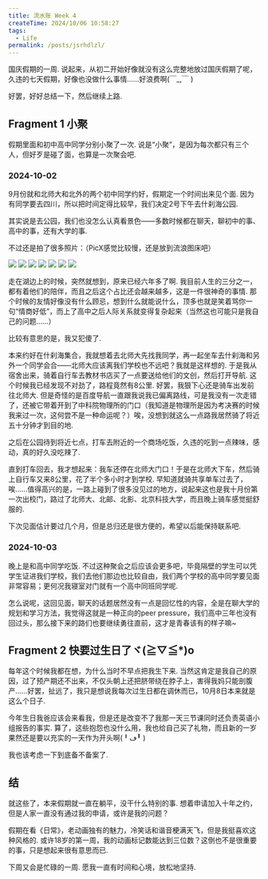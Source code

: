 ```yaml
---
title: 流水账 Week 4
createTime: 2024/10/06 10:58:27
tags:
  - Life
permalink: /posts/jsrhdlzl/
---
```



国庆假期的一周. 说起来，从初二开始好像就没有这么完整地放过国庆假期了呢，久违的七天假期，好像也没做什么事情……好浪费啊(￣_,￣ )

好罢，好好总结一下，然后继续上路.

## Fragment 1 小聚

假期里面和初中高中同学分别小聚了一次. 说是“小聚”，是因为每次都只有三个人，但好歹是碰了面，也算是一次聚会吧.

### 2024-10-02

9月份就和北师大和北外的两个初中同学约好，假期定一个时间出来见个面. 因为有同学要去四川，所以把时间定得比较早，我们决定2号下午去什刹海公园.

其实说是去公园，我们也没怎么认真看景色——多数时候都在聊天，聊初中的事、高中的事，还有大学的事.

不过还是拍了很多照片：（PicX感觉比较慢，还是放到流浪图床吧）

<CardGrid>
  <img src='https://p.sda1.dev/19/fccb6258aff7b0ad7cf4fba34d1c631d/2.jpg'>
  <img src='https://p.sda1.dev/19/2b30b7a0dce8c87bc588adb09a84b296/3.jpg'>
</CardGrid>

<CardGrid cols='3'>
  <img src='https://p.sda1.dev/19/436ce3a72c06ea2d45a29affed282122/4.jpg'>
  <img src='https://p.sda1.dev/19/77dc594045826276a6324fbfc513203b/11.jpg'>
  <img src='https://p.sda1.dev/19/56b797f994e28b1c9d59313ac7f5b4d8/1.jpg'>
</CardGrid>

<CardGrid>
  <img src='https://p.sda1.dev/19/6d5b9e838a69ae8bde8b6a8acf5911d3/14.jpg'>
  <img src='https://p.sda1.dev/19/96a4af3b6f9c8fc2875dfc0d46832c45/12.jpg'>
</CardGrid>

走在湖边上的时候，突然就想到，原来已经六年多了啊. 我目前人生的三分之一，都有着他们的陪伴，而且之后这个占比还会越来越多，这是一件很神奇的事情. 那个时候的友情好像没有什么顾忌，想到什么就能说什么，顶多也就是笑着骂你一句“情商好低”，而上了高中之后人际关系就变得复杂起来（当然这也可能只是我自己的问题……）

比较有意思的是，我又犯傻了.

本来约好在什刹海集合，我就想着去北师大先找我同学，再一起坐车去什刹海和另外一个同学会合——北师大应该离我们学校也不远吧？我就是这样想的. 于是我从宿舍出来，骑着自行车去教材书店买了一点要送给他们的文创，然后打开导航. 这个时候我已经发现不对劲了，路程竟然有8公里. 好罢，我狠下心还是骑车出发前往北师大. 但是奇怪的是百度导航一直跟我说我已偏离路线，可是我没有一次走错了，还被它带着开到了中科院物理所的门口（我知道是物理所是因为考决赛的时候我来过一次，这何尝不是一种命运呢？）唉，没想到就这么一点路我居然骑了将近五十分钟才到目的地.

之后在公园待到将近七点，打车去附近的一个商场吃饭，久违的吃到一点辣味，感动，真的好久没吃辣了.

直到打车回去，我才想起来：我车还停在北师大门口！于是在北师大下车，然后骑上自行车又来8公里，花了半个多小时才到学校. 早知道就骑共享单车过去了，唉……值得高兴的是，一路上碰到了很多没见过的地方，说起来这也是我十月份第一次出校门，路过了北师大、北邮、北影、北京科技大学，而且晚上骑车感觉挺舒服的.

下次见面估计要过几个月，但是总归还是很方便的，希望以后能保持联系吧.

### 2024-10-03

晚上是和高中同学吃饭. 不过这种聚会之后应该会更多吧，毕竟隔壁的学生可以凭学生证进我们学校，我们去他们那边也比较自由，我们两个学校的高中同学要见面非常容易；更何况我寝室对门就有一个高中同班同学呢.

怎么说呢，这回见面，聊天的话题居然没有一点是回忆性的内容，全是在聊大学的规划和学习方法，我觉得这就是一种正向的peer pressure，我们高中三年也没有回过头，那么接下来的路们也要继续勇往直前，这才是青春该有的样子嘛~

## Fragment 2 快要过生日了ヾ(≧▽≦*)o

每年这个时候我都在想，为什么当时不早点把我生下来. 当然这肯定是我自己的原因，过了预产期还不出来，不仅头朝上还把脐带绕在脖子上，害得我妈只能剖腹产……好罢，扯远了，我只是想说我每次过生日都在调休而已，10月8日本来就是这么个日子.

今年生日我爸应该会来看我，但是还是改变不了我那一天三节课同时还负责英语小组报告的事实. 算了，这些抱怨也没什么用，我也给自己买了礼物，而且新的一岁果然还是要以充实的一天作为开头啊(╹ڡ╹ )

我也该考虑一下到底备不备案了.

## 结

就这些了，本来假期就一直在躺平，没干什么特别的事. 想着申请加入十年之约，但是人家一直没有通过我的申请，或许是我的问题？

假期在看《日常》，老动画独有的魅力，冷笑话和谐音梗满天飞，但是我挺喜欢这种风格的. 或许18岁的第一周，我的动画标记数能达到三位数？这倒也不是很重要的事，只是想起来很有意思而已.

下周又会是忙碌的一周. 愿我一直有时间和心境，放松地坚持.

